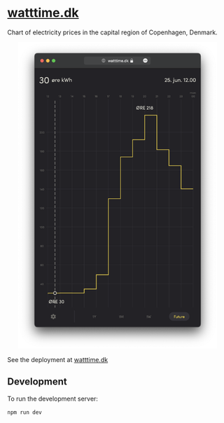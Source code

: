 # [watttime.dk](https://watttime.dk)

Chart of electricity prices in the capital region of Copenhagen, Denmark.

<p align="center">
  <img src="screenshot.png" alt="screenshot.png" height="700"/>
</p>

See the deployment at [watttime.dk](https://watttime.dk)

## Development

To run the development server:

```bash
npm run dev
```
